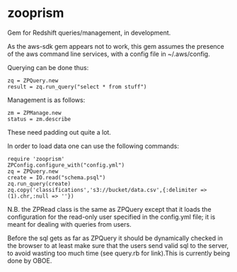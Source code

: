 zooprism
========

Gem for Redshift queries/management, in development.

As the aws-sdk gem appears not to work, this gem assumes the presence of the aws command line services, with a config file in ~/.aws/config. 

Querying can be done thus:

    zq = ZPQuery.new
    result = zq.run_query("select * from stuff")

Management is as follows:

    zm = ZPManage.new
    status = zm.describe

These need padding out quite a lot.

In order to load data one can use the following commands:

    require 'zooprism'
    ZPConfig.configure_with("config.yml")
    zq = ZPQuery.new
    create = IO.read("schema.psql")
    zq.run_query(create)
    zq.copy('classifications','s3://bucket/data.csv',{:delimiter => (1).chr,:null => ''})

N.B. the ZPRead class is the same as ZPQuery except that it loads the configuration for the read-only user specified in the config.yml file; it is meant for dealing with queries from users.

Before the sql gets as far as ZPQuery it should be dynamically checked in the browser to at least make sure that the users send valid sql to the server, to avoid wasting too much time (see query.rb for link).This is currently being done by OBOE.
